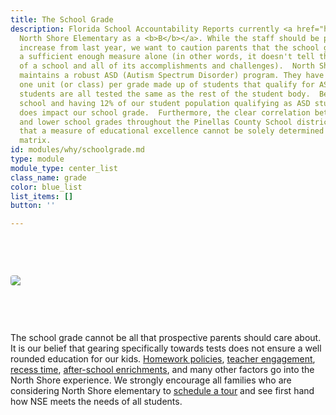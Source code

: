 ```yaml
---
title: The School Grade
description: Florida School Accountability Reports currently <a href="http://www.fldoe.org/accountability/accountability-reporting/school-grades/">grades
  North Shore Elementary as a <b>B</b></a>. While the staff should be proud of the
  increase from last year, we want to caution parents that the school grade is not
  a sufficient enough measure alone (in other words, it doesn't tell the true story
  of a school and all of its accomplishments and challenges).  North Shore proudly
  maintains a robust ASD (Autism Spectrum Disorder) program. They have approximately
  one unit (or class) per grade made up of students that qualify for ASD services.  These
  students are all tested the same as the rest of the student body.  Being a small
  school and having 12% of our student population qualifying as ASD students can and
  does impact our school grade.  Furthermore, the clear correlation between poverty
  and lower school grades throughout the Pinellas County School district illuminates
  that a measure of educational excellence cannot be solely determined by this current
  matrix.
id: modules/why/schoolgrade.md
type: module
module_type: center_list
class_name: grade
color: blue_list
list_items: []
button: ''

---
```

<img src="/images/uneditable/SchoolGrade.png" style="margin: 75px auto; display: block; border-radius: 4px; max-width:100%;"/>

The school grade cannot be all that prospective parents should care about. It is our belief that gearing specifically towards tests does not ensure a well rounded education for our kids. [Homework policies](/faq/#nse6), [teacher engagement](/faq/#nse9), [recess time](/faq/#nse8), [after-school enrichments](/nse#7<sup>th</sup>Hour), and many other factors go into the North Shore experience. We strongly encourage all families who are considering North Shore elementary to [schedule a tour](/nse#GeneralInformation) and see first hand how NSE meets the needs of all students.